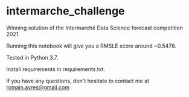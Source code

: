 # intermarche_challenge

Winning solution of the Intermarché Data Science forecast competition 2021.

Running this notebook will give you a RMSLE score around ~0.5478.

Tested in Python 3.7. 

Install requirements in requirements.txt.

If you have any questions, don't hesitate to contact me at romain.ayres@gmail.com
